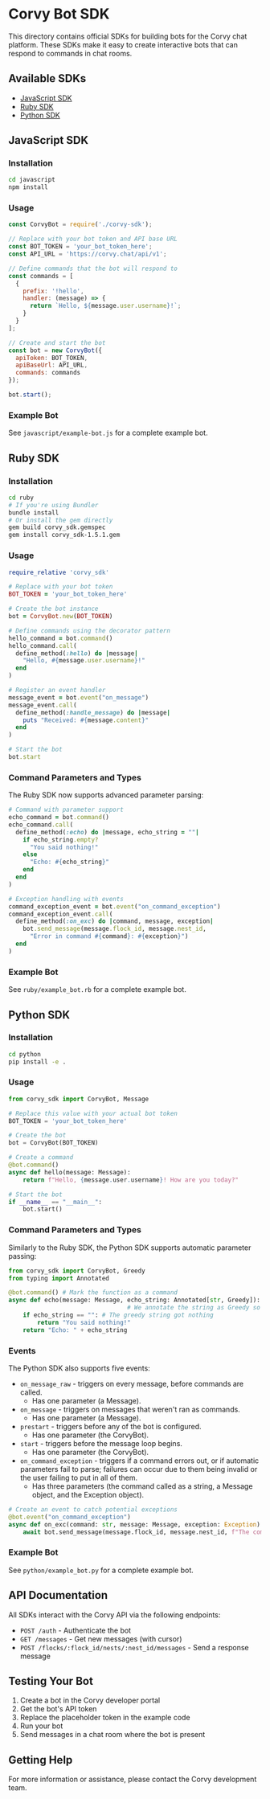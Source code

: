 # Corvy Bot SDK

This directory contains official SDKs for building bots for the Corvy chat platform. These SDKs make it easy to create interactive bots that can respond to commands in chat rooms.

## Available SDKs

- [JavaScript SDK](#javascript-sdk)
- [Ruby SDK](#ruby-sdk)
- [Python SDK](#python-sdk)

## JavaScript SDK

### Installation

```bash
cd javascript
npm install
```

### Usage

```javascript
const CorvyBot = require('./corvy-sdk');

// Replace with your bot token and API base URL
const BOT_TOKEN = 'your_bot_token_here';
const API_URL = 'https://corvy.chat/api/v1';

// Define commands that the bot will respond to
const commands = [
  {
    prefix: '!hello',
    handler: (message) => {
      return `Hello, ${message.user.username}!`;
    }
  }
];

// Create and start the bot
const bot = new CorvyBot({
  apiToken: BOT_TOKEN,
  apiBaseUrl: API_URL,
  commands: commands
});

bot.start();
```

### Example Bot

See `javascript/example-bot.js` for a complete example bot.

## Ruby SDK

### Installation

```bash
cd ruby
# If you're using Bundler
bundle install
# Or install the gem directly
gem build corvy_sdk.gemspec
gem install corvy_sdk-1.5.1.gem
```

### Usage

```ruby
require_relative 'corvy_sdk'

# Replace with your bot token
BOT_TOKEN = 'your_bot_token_here'

# Create the bot instance
bot = CorvyBot.new(BOT_TOKEN)

# Define commands using the decorator pattern
hello_command = bot.command()
hello_command.call(
  define_method(:hello) do |message|
    "Hello, #{message.user.username}!"
  end
)

# Register an event handler
message_event = bot.event("on_message")
message_event.call(
  define_method(:handle_message) do |message|
    puts "Received: #{message.content}"
  end
)

# Start the bot
bot.start
```

### Command Parameters and Types

The Ruby SDK now supports advanced parameter parsing:

```ruby
# Command with parameter support
echo_command = bot.command()
echo_command.call(
  define_method(:echo) do |message, echo_string = ""|
    if echo_string.empty?
      "You said nothing!"
    else
      "Echo: #{echo_string}"
    end
  end
)

# Exception handling with events
command_exception_event = bot.event("on_command_exception")
command_exception_event.call(
  define_method(:on_exc) do |command, message, exception|
    bot.send_message(message.flock_id, message.nest_id, 
      "Error in command #{command}: #{exception}")
  end
)
```

### Example Bot

See `ruby/example_bot.rb` for a complete example bot.

## Python SDK

### Installation

```bash
cd python
pip install -e .
```

### Usage

```python
from corvy_sdk import CorvyBot, Message

# Replace this value with your actual bot token
BOT_TOKEN = 'your_bot_token_here'

# Create the bot
bot = CorvyBot(BOT_TOKEN)

# Create a command
@bot.command()
async def hello(message: Message):
    return f"Hello, {message.user.username}! How are you today?"

# Start the bot
if __name__ == "__main__":
    bot.start() 
```

### Command Parameters and Types

Similarly to the Ruby SDK, the Python SDK supports automatic parameter passing:

```python
from corvy_sdk import CorvyBot, Greedy
from typing import Annotated

@bot.command() # Mark the function as a command
async def echo(message: Message, echo_string: Annotated[str, Greedy]): 
                                 # We annotate the string as Greedy so that we get the entire text after the command. If we don't, it'll only get one word.
    if echo_string == "": # The greedy string got nothing 
        return "You said nothing!"
    return "Echo: " + echo_string
```

### Events

The Python SDK also supports five events:
- `on_message_raw` - triggers on every message, before commands are called. 
  - Has one parameter (a Message).
- `on_message` - triggers on messages that weren't ran as commands. 
  - Has one parameter (a Message).
- `prestart` - triggers before any of the bot is configured.
  - Has one parameter (the CorvyBot).
- `start` - triggers before the message loop begins.
  - Has one parameter (the CorvyBot).
- `on_command_exception` - triggers if a command errors out, or if automatic parameters fail to parse; failures can occur due to them being invalid or the user failing to put in all of them.
  - Has three parameters (the command called as a string, a Message object, and the Exception object).

```python
# Create an event to catch potential exceptions
@bot.event("on_command_exception")
async def on_exc(command: str, message: Message, exception: Exception):
    await bot.send_message(message.flock_id, message.nest_id, f"The command {command} errored out! ({exception})")
```

### Example Bot

See `python/example_bot.py` for a complete example bot.

## API Documentation

All SDKs interact with the Corvy API via the following endpoints:

- `POST /auth` - Authenticate the bot
- `GET /messages` - Get new messages (with cursor)
- `POST /flocks/:flock_id/nests/:nest_id/messages` - Send a response message

## Testing Your Bot

1. Create a bot in the Corvy developer portal
2. Get the bot's API token
3. Replace the placeholder token in the example code
4. Run your bot
5. Send messages in a chat room where the bot is present

## Getting Help

For more information or assistance, please contact the Corvy development team. 